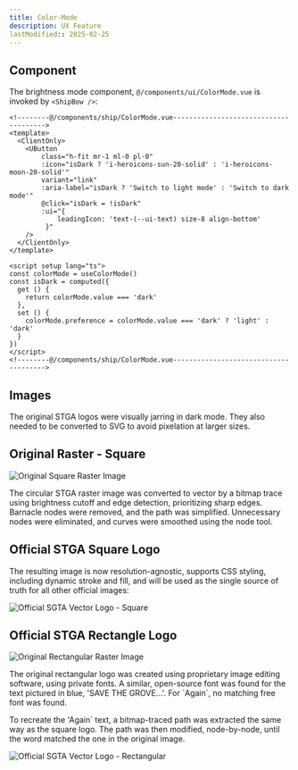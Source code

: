 ```yaml
---
title: Color-Mode
description: UX Feature
lastModified:: 2025-02-25
---
```


## Component

The brightness mode component, `@/components/ui/ColorMode.vue` is invoked by `<ShipBow />`:

```vue
<!--------@/components/ship/ColorMode.vue-------------------------------------->
<template>
  <ClientOnly>
    <UButton
        class="h-fit mr-1 ml-0 pl-0"
        :icon="isDark ? 'i-heroicons-sun-20-solid' : 'i-heroicons-moon-20-solid'"
        variant="link"
        :aria-label="isDark ? 'Switch to light mode' : 'Switch to dark mode'"
        @click="isDark = !isDark"
        :ui="{
            leadingIcon: 'text-(--ui-text) size-8 align-bottom'
         }"
    />
  </ClientOnly>
</template>

<script setup lang="ts">
const colorMode = useColorMode()
const isDark = computed({
  get () {
    return colorMode.value === 'dark'
  },
  set () {
    colorMode.preference = colorMode.value === 'dark' ? 'light' : 'dark'
  }
})
</script>
<!--------@/components/ship/ColorMode.vue-------------------------------------->

```

## Images


The original STGA logos  were visually jarring in dark mode.  They also needed to be converted to SVG to avoid pixelation at larger sizes.  

## Original Raster - Square

![Original Square Raster Image](https://refactor.savethegroveagain.com/images/content/orig-logo-sq.png)

The circular STGA raster image was converted to vector by a bitmap trace using brightness cutoff and edge detection, prioritizing sharp edges. Barnacle nodes were removed, and the path was simplified. Unnecessary nodes were eliminated, and curves were smoothed using the node tool.

## Official STGA Square Logo
The resulting image is now resolution-agnostic,  supports CSS styling, including dynamic stroke and fill, and will be used as the single source of truth for all other official images:

![Official SGTA Vector Logo - Square](https://refactor.savethegroveagain.com/images/content/official-stga-logo-sq.svg)

## Official STGA Rectangle Logo

![Original Rectangular Raster Image](https://refactor.savethegroveagain.com/images/content/orig-logo-rect.png)

<ShipColorMode />
The original rectangular logo was created using proprietary image editing software, using private fonts.  A similar, open-source font was found for the text pictured in blue, 'SAVE THE GROVE...'.  For `Again`, no matching free font was found. 

To recreate the 'Again` text, a bitmap-traced path was extracted the same way as the square logo.  The path was then modified, node-by-node, until the word matched the one in the original image. 

![Official SGTA Vector Logo - Rectangular](https://refactor.savethegroveagain.com/images/content/official-stga-logo-rect.svg)